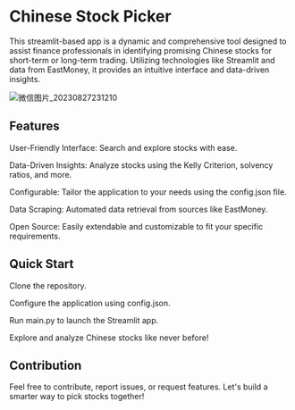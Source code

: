 # Chinese Stock Picker

This streamlit-based app is a dynamic and comprehensive tool designed to assist finance professionals in identifying promising Chinese stocks for short-term or long-term trading. Utilizing technologies like Streamlit and data from EastMoney, it provides an intuitive interface and data-driven insights.

![微信图片_20230827231210](https://github.com/qingxuantang/Chinese_stock_picker/assets/18418339/31a6c3b1-c162-4689-af41-bf3c6086f0b3)

## Features

<bold>User-Friendly Interface:</bold> Search and explore stocks with ease.

Data-Driven Insights: Analyze stocks using the Kelly Criterion, solvency ratios, and more.

Configurable: Tailor the application to your needs using the config.json file.

Data Scraping: Automated data retrieval from sources like EastMoney.

Open Source: Easily extendable and customizable to fit your specific requirements.

## Quick Start

Clone the repository.

Configure the application using config.json.

Run main.py to launch the Streamlit app.

Explore and analyze Chinese stocks like never before!

## Contribution

Feel free to contribute, report issues, or request features. Let's build a smarter way to pick stocks together!
